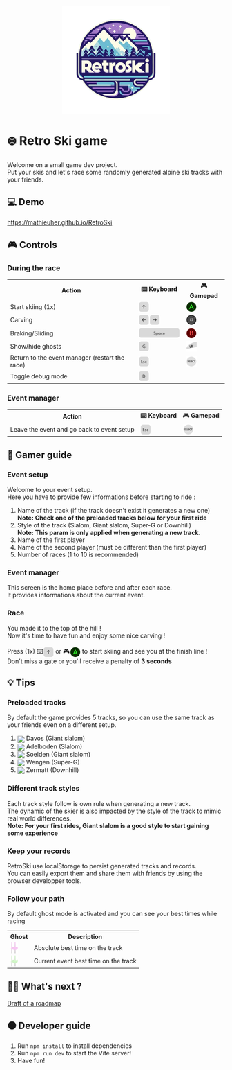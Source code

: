 <p align="center">
  <img src="src/images/logos/small_logo.png"/>
</p>

# ❄️ Retro Ski game
Welcome on a small game dev project.<br>
Put your skis and let's race some randomly generated alpine ski tracks with your friends.

## 💻 Demo
https://mathieuher.github.io/RetroSki

## 🎮 Controls
### During the race
<table>
  <tr>
    <th>Action</th>
    <th>⌨️ Keyboard</th>
    <th>🎮 Gamepad</th>
  </tr>
  <tr>
    <td>Start skiing (1x)</td>
    <td><img src="src/images/icons/keyboard_arrow_up.png" valign="bottom"/></td>
    <td><img src="src/images/icons/gamepad_a.png" valign="bottom"/></td>
  </tr>
  <tr>
    <td>Carving</td>
    <td><img src="src/images/icons/keyboard_arrow_left.png" valign="bottom"/><img src="src/images/icons/keyboard_arrow_right.png" valign="bottom"/></td>
    <td><img src="src/images/icons/gamepad_left_stick.png" valign="bottom"/></td>
  </tr>
  <tr>
    <td>Braking/Sliding</td>
    <td><img src="src/images/icons/keyboard_space.png" valign="bottom"/></td>
    <td><img src="src/images/icons/gamepad_b.png" valign="bottom"/></td>
  </tr>
  <tr>
    <td>Show/hide ghosts</td>
    <td><img src="src/images/icons/keyboard_g.png" valign="bottom"/></td>
    <td><img src="src/images/icons/gamepad_left_bumper.png" valign="bottom"/></td>
  </tr>
  <tr>
    <td>Return to the event manager (restart the race)</td>
    <td><img src="src/images/icons/keyboard_exit.png" valign="bottom"/></td>
    <td><img src="src/images/icons/gamepad_select.png" valign="bottom"/></td>
  </tr>
  <tr>
    <td>Toggle debug mode</td>
    <td><img src="src/images/icons/keyboard_d.png" valign="bottom"/></td>
    <td></td>
  </tr>
</table>

### Event manager
<table>
  <tr>
    <th>Action</th>
    <th>⌨️ Keyboard</th>
    <th>🎮 Gamepad</th>
  </tr>
  <tr>
    <td>Leave the event and go back to event setup</td>
    <td><img src="src/images/icons/keyboard_exit.png" valign="bottom"/></td>
    <td><img src="src/images/icons/gamepad_select.png" valign="bottom"/></td>
  </tr>
</table>

## 📘 Gamer guide
### Event setup
Welcome to your event setup.<br>
Here you have to provide few informations before starting to ride :
1. Name of the track (if the track doesn't exist it generates a new one)<br>
<b>Note: Check one of the preloaded tracks below for your first ride</b>
2. Style of the track (Slalom, Giant slalom, Super-G or Downhill)<br>
<b>Note: This param is only applied when generating a new track.</b>
3. Name of the first player
4. Name of the second player (must be different than the first player)
5. Number of races (1 to 10 is recommended)
### Event manager
This screen is the home place before and after each race.<br>
It provides informations about the current event.
### Race
You made it to the top of the hill !<br>
Now it's time to have fun and enjoy some nice carving !<br><br>
Press (1x) ⌨️<img src="src/images/icons/keyboard_arrow_up.png" valign="bottom"/> or 🎮<img src="src/images/icons/gamepad_a.png" valign="bottom"/> to start skiing and see you at the finish line !<br>
Don't miss a gate or you'll receive a penalty of <b>3 seconds</b>

## 💡 Tips
### Preloaded tracks
By default the game provides 5 tracks, so you can use the same track as your friends even on a different setup.
1. <img src="https://www.kidlink.org/icons/f0-ch.gif" valign="middle"/> Davos (Giant slalom)
2. <img src="https://www.kidlink.org/icons/f0-ch.gif" valign="middle"/> Adelboden (Slalom)
3. <img src="https://www.kidlink.org/icons/f0-at.gif" valign="middle"/> Soelden (Giant slalom)
4. <img src="https://www.kidlink.org/icons/f0-ch.gif" valign="middle"/> Wengen (Super-G)
5. <img src="https://www.kidlink.org/icons/f0-ch.gif" valign="middle"/> Zermatt (Downhill)

### Different track styles
Each track style follow is own rule when generating a new track.<br>
The dynamic of the skier is also impacted by the style of the track to mimic real world differences.<br>
<b>Note: For your first rides, Giant slalom is a good style to start gaining some experience</b>

### Keep your records
RetroSki use localStorage to persist generated tracks and records.<br> 
You can easily export them and share them with friends by using the browser developper tools.

### Follow your path
By default ghost mode is activated and you can see your best times while racing<br>
<table>
  <tr>
    <th>Ghost</th>
    <th>Description</th>
  </tr>
  <tr>
    <td><img src="src/images/icons/global_record_ghost.png" valign="bottom"/></td>
    <td>Absolute best time on the track</td>
  </tr>
  <tr>
    <td><img src="src/images/icons/event_record_ghost.png" valign="bottom"/></td>
    <td>Current event best time on the track</td>
  </tr>
</table>

## 👷‍♂️ What's next ?
<a href="roadmap.md">Draft of a roadmap</a>

## ⚫ Developer guide
1. Run `npm install` to install dependencies
2. Run `npm run dev` to start the Vite server!
3. Have fun!
